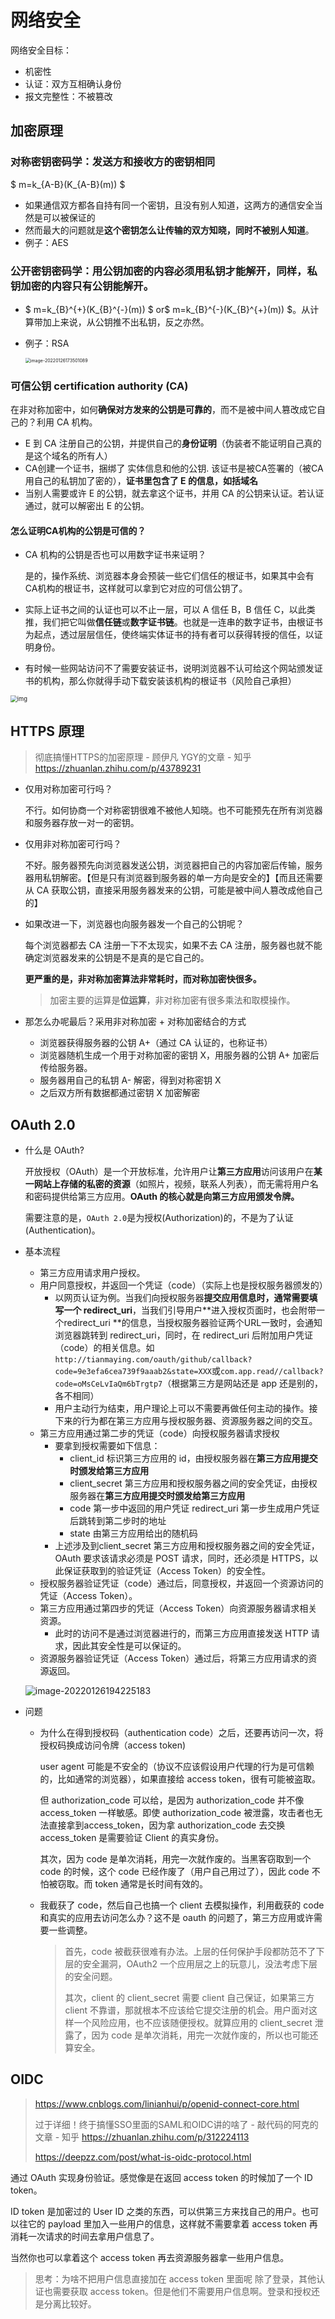 # 网络安全

网络安全目标：

+ 机密性
+ 认证：双方互相确认身份
+ 报文完整性：不被篡改

## 加密原理

### 对称密钥密码学：发送方和接收方的密钥相同

$ m=k_{A-B}(K_{A-B}(m)) $

+ 如果通信双方都各自持有同一个密钥，且没有别人知道，这两方的通信安全当然是可以被保证的
+ 然而最大的问题就是**这个密钥怎么让传输的双方知晓，同时不被别人知道**。
+ 例子：AES

### 公开密钥密码学：用公钥加密的内容必须用私钥才能解开，同样，私钥加密的内容只有公钥能解开。

+ $ m=k_{B}^{+}(K_{B}^{-}(m)) $ or$ m=k_{B}^{-}(K_{B}^{+}(m)) $。从计算带加上来说，从公钥推不出私钥，反之亦然。

+ 例子：RSA

  <img src="image-20220126173501089.png" alt="image-20220126173501089" style="zoom: 50%;" />

### 可信公钥 certification  authority (CA) 

在非对称加密中，如何**确保对方发来的公钥是可靠的**，而不是被中间人篡改成它自己的？利用 CA 机构。

+ E 到 CA 注册自己的公钥，并提供自己的**身份证明**（伪装者不能证明自己真的是这个域名的所有人）
+ CA创建一个证书，捆绑了 实体信息和他的公钥. 该证书是被CA签署的（被CA用自己的私钥加了密的），**证书里包含了 E 的信息，如括域名**
+ 当别人需要或许 E 的公钥，就去拿这个证书，并用 CA 的公钥来认证。若认证通过，就可以解密出 E 的公钥。

#### 怎么证明CA机构的公钥是可信的？

+ CA 机构的公钥是否也可以用数字证书来证明？

  是的，操作系统、浏览器本身会预装一些它们信任的根证书，如果其中会有CA机构的根证书，这样就可以拿到它对应的可信公钥了。

+ 实际上证书之间的认证也可以不止一层，可以 A 信任 B，B 信任 C，以此类推，我们把它叫做**信任链**或**数字证书链**。也就是一连串的数字证书，由根证书为起点，透过层层信任，使终端实体证书的持有者可以获得转授的信任，以证明身份。
+ 有时候一些网站访问不了需要安装证书，说明浏览器不认可给这个网站颁发证书的机构，那么你就得手动下载安装该机构的根证书（风险自己承担）

<img src="v2-04cd27f3f46388df2d8d70375c4ecac5_1440w.jpg" alt="img" style="zoom: 67%;" />

## HTTPS 原理

> 彻底搞懂HTTPS的加密原理 - 顾伊凡 YGY的文章 - 知乎 https://zhuanlan.zhihu.com/p/43789231

+ 仅用对称加密可行吗？

  不行。如何协商一个对称密钥很难不被他人知晓。也不可能预先在所有浏览器和服务器存放一对一的密钥。

+ 仅用非对称加密可行吗？

  不好。服务器预先向浏览器发送公钥，浏览器把自己的内容加密后传输，服务器用私钥解密。【但是只有浏览器到服务器的单一方向是安全的】【而且还需要从 CA 获取公钥，直接采用服务器发来的公钥，可能是被中间人篡改成他自己的】

+ 如果改进一下，浏览器也向服务器发一个自己的公钥呢？

  每个浏览器都去 CA 注册一下不太现实，如果不去 CA 注册，服务器也就不能确定浏览器发来的公钥是不是真的是它自己的。

  **更严重的是，非对称加密算法非常耗时，而对称加密快很多。**

  > 加密主要的运算是**位运算**，非对称加密有很多乘法和取模操作。

+ 那怎么办呢最后？采用非对称加密 + 对称加密结合的方式
  + 浏览器获得服务器的公钥 A+（通过 CA 认证的，也称证书）
  + 浏览器随机生成一个用于对称加密的密钥 X，用服务器的公钥 A+ 加密后传给服务器。
  + 服务器用自己的私钥 A- 解密，得到对称密钥 X
  + 之后双方所有数据都通过密钥 X 加密解密

## OAuth 2.0

+ 什么是 OAuth?

  开放授权（OAuth）是一个开放标准，允许用户让**第三方应用**访问该用户在**某一网站上存储的私密的资源**（如照片，视频，联系人列表），而无需将用户名和密码提供给第三方应用。**OAuth 的核心就是向第三方应用颁发令牌。**

  需要注意的是，`OAuth 2.0`是为授权(Authorization)的，不是为了认证(Authentication)。

+ 基本流程

  + 第三方应用请求用户授权。
  + 用户同意授权，并返回一个凭证（code）（实际上也是授权服务器颁发的）
    + 以网页认证为例。当我们向授权服务器**提交应用信息时，通常需要填写一个 redirect_uri**，当我们引导用户**进入授权页面时，也会附带一个redirect_uri **的信息，当授权服务器验证两个URL一致时，会通知浏览器跳转到 redirect_uri，同时，在 redirect_uri 后附加用户凭证（code）的相关信息。如 `http://tianmaying.com/oauth/github/callback?code=9e3efa6cea739f9aaab2&state=XXX`或`com.app.read//callback?code=oMsCeLvIaQm6bTrgtp7`（根据第三方是网站还是 app 还是别的，各不相同）
    + 用户主动行为结束，用户理论上可以不需要再做任何主动的操作。接下来的行为都在第三方应用与授权服务器、资源服务器之间的交互。
  + 第三方应用通过第二步的凭证（code）向授权服务器请求授权
    + 要拿到授权需要如下信息：
      + client_id 标识第三方应用的 id，由授权服务器在**第三方应用提交时颁发给第三方应用**
      + client_secret 第三方应用和授权服务器之间的安全凭证，由授权服务器在**第三方应用提交时颁发给第三方应用**
      + code 第一步中返回的用户凭证 redirect_uri 第一步生成用户凭证后跳转到第二步时的地址
      + state 由第三方应用给出的随机码
    + 上述涉及到client_secret 第三方应用和授权服务器之间的安全凭证，OAuth 要求该请求必须是 POST 请求，同时，还必须是 HTTPS，以此保证获取到的验证凭证（Access Token）的安全性。
  + 授权服务器验证凭证（code）通过后，同意授权，并返回一个资源访问的凭证（Access Token）。
  + 第三方应用通过第四步的凭证（Access Token）向资源服务器请求相关资源。
    + 此时的访问不是通过浏览器进行的，而第三方应用直接发送 HTTP 请求，因此其安全性是可以保证的。
  + 资源服务器验证凭证（Access Token）通过后，将第三方应用请求的资源返回。

  ![image-20220126194225183](image-20220126194225183.png)

+ 问题

  + 为什么在得到授权码（authentication code）之后，还要再访问一次，将授权码换成访问令牌（access token)

    user agent 可能是不安全的（协议不应该假设用户代理的行为是可信赖的，比如通常的浏览器），如果直接给 access token，很有可能被盗取。

    但 authorization_code 可以给，是因为 authorization_code 并不像 access_token 一样敏感。即使 authorization_code 被泄露，攻击者也无法直接拿到access_token，因为拿 authorization_code 去交换 access_token 是需要验证 Client 的真实身份。

    其次，因为 code 是单次消耗，用完一次就作废的。当黑客窃取到一个 code 的时候，这个 code 已经作废了（用户自己用过了），因此 code 不怕被窃取。而 token 通常是长时间有效的。

  + 我截获了 code，然后自己也搞一个 client 去模拟操作，利用截获的 code 和真实的应用去访问怎么办？这不是 oauth 的问题了，第三方应用或许需要一些调整。

    > 首先，code 被截获很难有办法。上层的任何保护手段都防范不了下层的安全漏洞，OAuth2 一个应用层之上的玩意儿，没法考虑下层的安全问题。
    >
    > 其次，client 的 client_secret 需要 client 自己保证，如果第三方 client 不靠谱，那就根本不应该给它提交注册的机会。用户面对这样一个风险应用，也不应该随便授权。就算应用的 client_secret  泄露了，因为 code 是单次消耗，用完一次就作废的，所以也可能还算安全。

## OIDC
> https://www.cnblogs.com/linianhui/p/openid-connect-core.html
> 
> 过于详细！终于搞懂SSO里面的SAML和OIDC讲的啥了 - 敲代码的阿克的文章 - 知乎
> https://zhuanlan.zhihu.com/p/312224113
> 
> https://deepzz.com/post/what-is-oidc-protocol.html

通过 OAuth 实现身份验证。感觉像是在返回 access token 的时候加了一个 ID token。

ID token 是加密过的 User ID 之类的东西，可以供第三方来找自己的用户。也可以往它的 payload 里加入一些用户的信息，这样就不需要拿着 access token 再消耗一次请求的时间去拿用户信息了。

当然你也可以拿着这个 access token 再去资源服务器拿一些用户信息。

> 思考：为啥不把用户信息直接加在 access token 里面呢
> 除了登录，其他认证也需要获取 access token。但是他们不需要用户信息啊。登录和授权还是分离比较好。